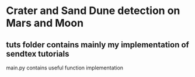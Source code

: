 # Crater and Sand Dune detection on Mars and Moon

## tuts folder contains mainly my implementation of sendtex tutorials

main.py contains useful function implementation 
